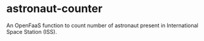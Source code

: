 # astronaut-counter

An OpenFaaS function to count number of astronaut present in International Space Station (ISS).
